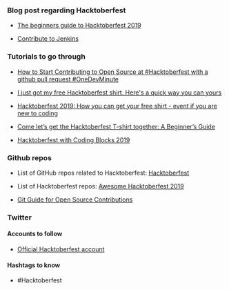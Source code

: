 ### Blog post regarding Hacktoberfest

* [The beginners guide to Hacktoberfest 2019](https://android.jlelse.eu/the-beginners-guide-to-hacktoberfest-2019-winning-the-t-shirt-1a03b67e68)

* [Contribute to Jenkins](https://jenkins.io/blog/2019/10/01/hacktoberfest/)

### Tutorials to go through

* [How to Start Contributing to Open Source at #Hacktoberfest with a github pull request #OneDevMinute](https://dev.to/mrahmadawais/how-to-start-contributing-to-open-source-at-hacktoberfest-with-a-github-pull-request-onedevminute-1ce1)

* [I just got my free Hacktoberfest shirt. Here's a quick way you can yours](https://www.freecodecamp.org/news/i-just-got-my-free-hacktoberfest-shirt-heres-a-quick-way-you-can-get-yours-fa78d6e24307/)

* [Hacktoberfest 2019: How you can get your free shirt - event if you are new to coding](https://www.freecodecamp.org/news/hacktoberfest-2018-how-you-can-get-your-free-shirt-even-if-youre-new-to-coding-96080dd0b01b/)

* [Come let’s get the Hacktoberfest T-shirt together: A Beginner’s Guide](https://code.likeagirl.io/come-lets-get-the-hacktoberfest-t-shirt-together-a-beginner-s-guide-890336148be5)

* [Hacktoberfest with Coding Blocks 2019](https://blog.codingblocks.com/2019/cb-hacktoberfest-2019/)

### Github repos

* List of GitHub repos related to Hacktoberfest: [Hacktoberfest](https://github.com/topics/hacktoberfest)

* List of Hacktoberfest repos: [Awesome Hacktoberfest 2019](https://github.com/OtacilioN/awesome-hacktoberfest-2019)

* [Git Guide for Open Source Contributions](https://github.com/chhavip/Git-Guide)

### Twitter

#### Accounts to follow

* [Official Hacktoberfest account](https://twitter.com/hacktoberfest?lang=en)


#### Hashtags to know

* #Hacktoberfest
